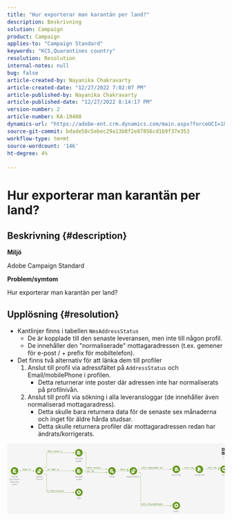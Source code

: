 ```yaml
---
title: "Hur exporterar man karantän per land?"
description: Beskrivning
solution: Campaign
product: Campaign
applies-to: "Campaign Standard"
keywords: "KCS,Quarantines country"
resolution: Resolution
internal-notes: null
bug: false
article-created-by: Nayanika Chakravarty
article-created-date: "12/27/2022 7:02:07 PM"
article-published-by: Nayanika Chakravarty
article-published-date: "12/27/2022 8:14:17 PM"
version-number: 2
article-number: KA-19408
dynamics-url: "https://adobe-ent.crm.dynamics.com/main.aspx?forceUCI=1&pagetype=entityrecord&etn=knowledgearticle&id=7b7733f1-1886-ed11-81ac-6045bd006079"
source-git-commit: bdade58c5ebec29a13b8f2e87856cd1b9f37e353
workflow-type: tm+mt
source-wordcount: '146'
ht-degree: 4%

---
```


# Hur exporterar man karantän per land?

## Beskrivning {#description}


<b>Miljö</b>

Adobe Campaign Standard

<b>Problem/symtom</b>

Hur exporterar man karantän per land?


## Upplösning {#resolution}


- Kantlinjer finns i tabellen `NmsAddressStatus`
   - De är kopplade till den senaste leveransen, men inte till någon profil.
   - De innehåller den &quot;normaliserade&quot; mottagaradressen (t.ex. gemener för e-post / + prefix för mobiltelefon).
- Det finns två alternativ för att länka dem till profiler
   1. Anslut till profil via adressfältet på `AddressStatus` och Email/mobilePhone i profilen.
      - Detta returnerar inte poster där adressen inte har normaliserats på profilnivån.
   2. Anslut till profil via sökning i alla leveransloggar (de innehåller även normaliserad mottagaradress). 
      - Detta skulle bara returnera data för de senaste sex månaderna och inget för äldre hårda studsar.
      - Detta skulle returnera profiler där mottagaradressen redan har ändrats/korrigerats.


![](assets/9aa27d94-2bce-ec11-a7b5-0022480a8e40.png)

